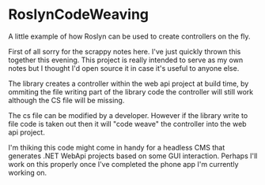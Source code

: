 # RoslynCodeWeaving
A little example of how Roslyn can be used to create controllers on the fly. 

First of all sorry for the scrappy notes here. I've just quickly thrown this together this evening. This project is really intended to serve as my own notes but I thought I'd open source it in case it's useful to anyone else. 

The library creates a controller within the web api project at build time, by ommiting the file writing part of the library code the controller will still work although the CS file will be missing. 

The cs file can be modified by a developer. However if the library write to file code is taken out then it will "code weave" the controller into the web api project.

I'm thiking this code might come in handy for a headless CMS that generates .NET WebApi projects based on some GUI interaction. Perhaps I'll work on this properly once I've completed the phone app I'm currently working on. 
